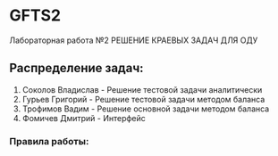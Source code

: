 # GFTS2
Лабораторная работа №2 РЕШЕНИЕ КРАЕВЫХ ЗАДАЧ ДЛЯ ОДУ
## Распределение задач:
1. Соколов Владислав - Решение тестовой задачи аналитически
2. Гурьев Григорий - Решение тестовой задачи методом баланса
3. Трофимов Вадим - Решение основной задачи методом баланса
4. Фомичев Дмитрий - Интерфейс 
### Правила работы:
